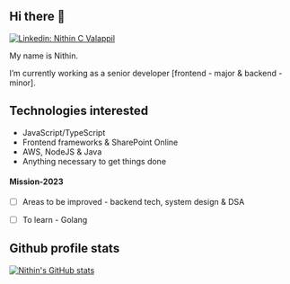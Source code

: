 



## Hi there 👋

[![Linkedin: Nithin C Valappil](https://img.shields.io/badge/-LinkedIn-blue?style=flat-square&logo=Linkedin&logoColor=white&link=https://www.linkedin.com/in/nithincv/)](https://www.linkedin.com/in/nithincv/)

My name is Nithin.   

I’m currently working as a senior developer [frontend - major & backend - minor]. 

## Technologies interested

- JavaScript/TypeScript
- Frontend frameworks & SharePoint Online
- AWS, NodeJS & Java
- Anything necessary to get things done




#### **Mission-2023**

- [ ] Areas to be improved - backend tech, system design & DSA
- [ ] To learn - Golang


## Github profile stats

[![Nithin's GitHub stats](https://github-readme-stats.vercel.app/api?username=nithincvpoyyil&count_private=true&show_icons=true&theme=github_dark)](https://github.com/anuraghazra/github-readme-stats)
